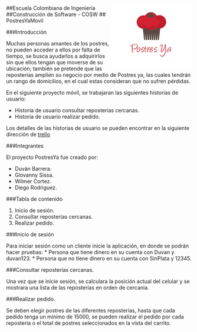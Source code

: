 <img src="/app/src/main/res/drawable/logo.png" align="right" />
##Escuela Colombiana de Ingeniería
##Construcción de Software - COSW
## PostresYaMovil

###Introducción

Muchas personas amantes de los postres, no pueden acceder a ellos por falta de tiempo, se busca ayudarlos a adquirirlos sin que ellos tengan que moverse de su ubicación; también se pretende que las reposterías amplíen su negocio por medio de Postres ya, las cuales tendrán un rango de domicilios, en el cual estas consideran que no sufren pérdidas.

En el siguiente proyecto móvil, se trabajaran las siguientes historias de usuario:
   * Historia de usuario consultar reposterías cercanas.
   * Historia de usuario realizar pedido.
   
Los detalles de las historias de usuario se pueden encontrar en la siguiente dirección de  [trello](https://trello.com/b/2FGYQ5aB/cosw-2016-1-postres-ya)


###Integrantes

El proyecto PostresYa fue creado por:

 - Duván Barrera.
 - Giovanny Sissa.
 - Wilmer Cortez.
 - Diego Rodriguez.


###Tabla de contenido
1.  Inicio de sesión.
2.  Consultar reposterías cercanas.
3.  Realizar pedido.

###Inicio de sesión

Para iniciar sesión como un cliente inicie la aplicación, en donde se podrán hacer pruebas:
    * Persona que tiene dinero en su cuenta con Duvan y duvan123.
    * Persona que no tiene dinero en su cuenta con SinPlata y 12345.
    
###Consultar reposterías cercanas.

Una vez que se inicie sesión, se calculara la posición actual del celular y se mostrara una lista de las reposterías en orden de cercania.
  
###Realizar pedido.

Se deben elegir postres de las diferentes reposterías, hasta que cada pedido tenga un mínimo de 15000, se pueden realizar el pedido por cada repostería o el total de postres seleccionados en la vista del carrito.




